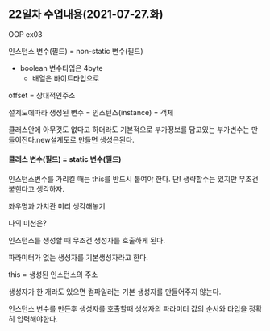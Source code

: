 ## 22일차 수업내용(2021-07-27.화)

OOP ex03

인스턴스 변수(필드) = non-static 변수(필드)

- boolean  변수타입은 4byte
  - 배열은 바이트타입으로

offset = 상대적인주소

설계도에따라 생성된 변수 = 인스턴스(instance) = 객체

클래스안에 아무것도 없다고 하더라도 기본적으로 부가정보를 담고있는 부가변수는 만들어진다.new설계도로 만들면 생성은된다.

#### 클래스 변수(필드) = static 변수(필드)



인스턴스변수를 가리킬 때는 this를 반드시 붙여야 한다. 단! 생략할수는 있지만 무조건 붙힌다고 생각하자.

좌우명과 가치관 미리 생각해놓기

나의 미션은?

인스턴스를 생성할 때 무조건 생성자를 호출하게 된다.

파라미터가 없는 생성자를 기본생성자라고 한다.

this = 생성된 인스턴스의 주소

생성자가 한 개라도 있으면 컴파일러는 기본 생성자를 만들어주지 않는다.

인스턴스 변수를 만든후 생성자를 호출할때 생성자의 파라미터 값의 순서와 타입을 정확히 입력해야한다.

